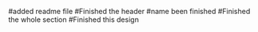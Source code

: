 #added readme file
#Finished the header
#name been finished
#Finished the whole section
#Finished this design